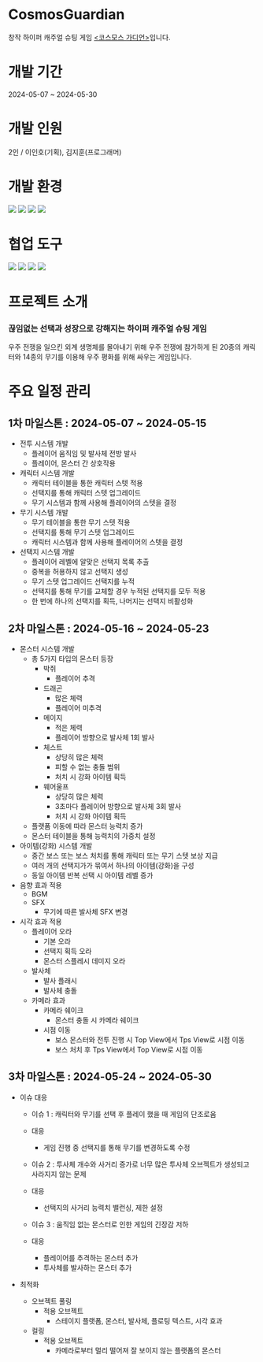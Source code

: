 # CosmosGuardian
창작 하이퍼 캐주얼 슈팅 게임 <a href="https://play.google.com/store/apps/details?id=com.Kyungil.CosmosGuardian&pcampaignid=web_share"><코스모스 가디언></a>입니다.

# 개발 기간
2024-05-07 ~ 2024-05-30

# 개발 인원
2인 / 이인호(기획), 김지훈(프로그래머)

# 개발 환경
<img src="https://img.shields.io/badge/Microsoft_Excel-217346?logo=microsoft-excel&logoColor=white"> <img src="https://img.shields.io/badge/Github-000000?style=flat-square&logo=Github&logoColor=ffffff"> <img src="https://img.shields.io/badge/Visual Studio-777777?style=flat-square&logo=Visual Studio&logoColor=purple"> <img src="https://img.shields.io/badge/Unity-ffffff?style=flat-square&logo=Unity&logoColor=000000">

# 협업 도구
<img src="https://img.shields.io/badge/Microsoft_Word-2B509A?logo=microsoft-word&logoColor=white"> <img src="https://img.shields.io/badge/Google Drive-4285F4?logo=googledrive&logoColor=white"> <img src="https://img.shields.io/badge/Discord-7289DA?logo=discord&logoColor=white"> <img src="https://img.shields.io/badge/Notion-white?logo=notion&logoColor=black">

# 프로젝트 소개 
<h3>끊임없는 선택과 성장으로 강해지는 하이퍼 캐주얼 슈팅 게임</h3>

우주 전쟁을 일으킨 외계 생명체를 몰아내기 위해 우주 전쟁에 참가하게 된 20종의 캐릭터와 14종의 무기를 이용해 우주 평화를 위해 싸우는 게임입니다.

# 주요 일정 관리
## 1차 마일스톤  : 2024-05-07 ~ 2024-05-15
- 전투 시스템 개발
  - 플레이어 움직임 및 발사체 전방 발사
  - 플레이어, 몬스터 간 상호작용
- 캐릭터 시스템 개발
  - 캐릭터 테이블을 통한 캐릭터 스텟 적용
  - 선택지를 통해 캐릭터 스텟 업그레이드
  - 무기 시스템과 함께 사용해 플레이어의 스텟을 결정
- 무기 시스템 개발
  - 무기 테이블을 통한 무기 스텟 적용
  - 선택지를 통해 무기 스텟 업그레이드
  - 캐릭터 시스템과 함께 사용해 플레이어의 스텟을 결정
- 선택지 시스템 개발
  - 플레이어 레벨에 알맞은 선택지 목록 추출
  - 중복을 허용하지 않고 선택지 생성
  - 무기 스텟 업그레이드 선택지를 누적
  - 선택지를 통해 무기를 교체할 경우 누적된 선택지를 모두 적용
  - 한 번에 하나의 선택지를 획득, 나머지는 선택지 비활성화

## 2차 마일스톤 : 2024-05-16 ~ 2024-05-23
- 몬스터 시스템 개발
  - 총 5가지 타입의 몬스터 등장
    - 박쥐
      - 플레이어 추격
    - 드래곤
      - 많은 체력
      - 플레이어 미추격
    - 메이지
      - 적은 체력
      - 플레이어 방향으로 발사체 1회 발사
    - 체스트
      - 상당히 많은 체력
      - 피할 수 없는 충돌 범위
      - 처치 시 강화 아이템 획득
    - 웨어울프
      - 상당히 많은 체력
      - 3초마다 플레이어 방향으로 발사체 3회 발사
      - 처치 시 강화 아이템 획득
  - 플랫폼 이동에 따라 몬스터 능력치 증가
  - 몬스터 테이블을 통해 능력치의 가중치 설정
- 아이템(강화) 시스템 개발
  - 중간 보스 또는 보스 처치를 통해 캐릭터 또는 무기 스텟 보상 지급
  - 여러 개의 선택지가가 묶여서 하나의 아이템(강화)을 구성
  - 동일 아이템 반복 선택 시 아이템 레벨 증가
- 음향 효과 적용
  - BGM
  - SFX
    - 무기에 따른 발사체 SFX 변경
- 시각 효과 적용
  - 플레이어 오라
    - 기본 오라
    - 선택지 획득 오라
    - 몬스터 스플레시 데미지 오라
  - 발사체
    - 발사 플래시
    - 발사체 충돌
  - 카메라 효과
    - 카메라 쉐이크
      - 몬스터 충돌 시 카메라 쉐이크
    - 시점 이동
      - 보스 몬스터와 전투 진행 시 Top View에서 Tps View로 시점 이동
      - 보스 처치 후 Tps View에서 Top View로 시점 이동

## 3차 마일스톤 : 2024-05-24 ~ 2024-05-30
- 이슈 대응
  - 이슈 1 : 캐릭터와 무기를 선택 후 플레이 했을 때 게임의 단조로움
  - 대응
    - 게임 진행 중 선택지를 통해 무기를 변경하도록 수정

  - 이슈 2 : 투사체 개수와 사거리 증가로 너무 많은 투사체 오브젝트가 생성되고 사라지지 않는 문제
  - 대응
    - 선택지의 사거리 능력치 밸런싱, 제한 설정

  - 이슈 3 : 움직임 없는 몬스터로 인한 게임의 긴장감 저하
  - 대응
    - 플레이어를 추격하는 몬스터 추가
    - 투사체를 발사하는 몬스터 추가

- 최적화
  - 오브젝트 풀링
    - 적용 오브젝트
      - 스테이지 플랫폼, 몬스터, 발사체, 플로팅 텍스트, 시각 효과
  - 컬링
    - 적용 오브젝트
      - 카메라로부터 멀리 떨어져 잘 보이지 않는 플랫폼의 몬스터

